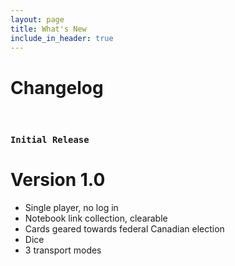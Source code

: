 ```yaml
---
layout: page
title: What's New
include_in_header: true
---
```


# Changelog
<br>

### `Initial Release`
# **Version 1.0**
- Single player, no log in
- Notebook link collection, clearable
- Cards geared towards federal Canadian election
- Dice
- 3 transport modes
